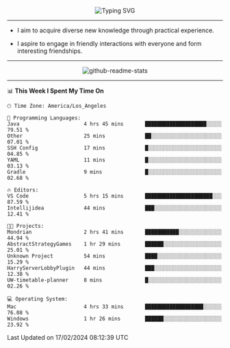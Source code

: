 <p align="center">
  <img src="https://readme-typing-svg.demolab.com?font=Fira+Code&weight=500&size=32&duration=2500&pause=1600&center=true&vCenter=true&random=false&width=1024&height=64&lines=Hi+there+%F0%9F%91%8B;I'm+delighted+you+could+make+it+here+%F0%9F%8E%89;I'm+Harry%2C+a+college+student+still+finding+my+way" alt="Typing SVG" />
</p>


---


- I aim to acquire diverse new knowledge through practical experience.

- I aspire to engage in friendly interactions with everyone and form interesting friendships.


---


<p align="center">
  <img src="https://github-readme-stats.vercel.app/api?username=Harry-Jing&show_icons=true" alt="github-readme-stats"/>
</p>


---

<!--START_SECTION:waka-->
📊 **This Week I Spent My Time On** 

```text
🕑︎ Time Zone: America/Los_Angeles

💬 Programming Languages: 
Java                     4 hrs 45 mins       ████████████████████░░░░░   79.51 % 
Other                    25 mins             ██░░░░░░░░░░░░░░░░░░░░░░░   07.01 % 
SSH Config               17 mins             █░░░░░░░░░░░░░░░░░░░░░░░░   04.85 % 
YAML                     11 mins             █░░░░░░░░░░░░░░░░░░░░░░░░   03.13 % 
Gradle                   9 mins              █░░░░░░░░░░░░░░░░░░░░░░░░   02.68 % 

🔥 Editors: 
VS Code                  5 hrs 15 mins       ██████████████████████░░░   87.59 % 
Intellijidea             44 mins             ███░░░░░░░░░░░░░░░░░░░░░░   12.41 % 

🐱‍💻 Projects: 
Mondrian                 2 hrs 41 mins       ███████████░░░░░░░░░░░░░░   44.94 % 
AbstractStrategyGames    1 hr 29 mins        ██████░░░░░░░░░░░░░░░░░░░   25.01 % 
Unknown Project          54 mins             ████░░░░░░░░░░░░░░░░░░░░░   15.29 % 
HarryServerLobbyPlugin   44 mins             ███░░░░░░░░░░░░░░░░░░░░░░   12.38 % 
UW-timetable-planner     8 mins              █░░░░░░░░░░░░░░░░░░░░░░░░   02.26 % 

💻 Operating System: 
Mac                      4 hrs 33 mins       ███████████████████░░░░░░   76.08 % 
Windows                  1 hr 26 mins        ██████░░░░░░░░░░░░░░░░░░░   23.92 % 
```


 Last Updated on 17/02/2024 08:12:39 UTC
<!--END_SECTION:waka-->
